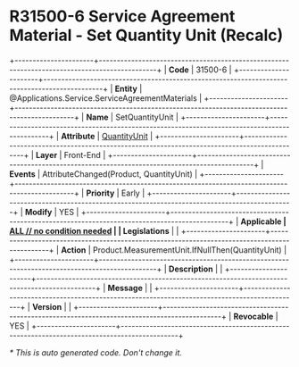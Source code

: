 ﻿---
erp.type: front-end-business-rule
erp.entity: Applications.Service.ServiceAgreementMaterials
---

# R31500-6 Service Agreement Material - Set Quantity Unit (Recalc)
+----------------------+----------------------------------------------------------------------------------------------+
| **Code**             | 31500-6                                                                                      |
+----------------------+----------------------------------------------------------------------------------------------+
| **Entity**           | @Applications.Service.ServiceAgreementMaterials                                              |
+----------------------+----------------------------------------------------------------------------------------------+
| **Name**             | SetQuantityUnit                                                                              |
+----------------------+----------------------------------------------------------------------------------------------+
| **Attribute**        | [QuantityUnit](../entities/Applications.Service.ServiceAgreementMaterials.md#quantityunit)   |
+----------------------+----------------------------------------------------------------------------------------------+
| **Layer**            | Front-End                                                                                    |
+----------------------+----------------------------------------------------------------------------------------------+
| **Events**           | AttributeChanged(Product, QuantityUnit)                                                      |
+----------------------+----------------------------------------------------------------------------------------------+
| **Priority**         | Early                                                                                        |
+----------------------+----------------------------------------------------------------------------------------------+
| **Modify**           | YES                                                                                          |
+----------------------+----------------------------------------------------------------------------------------------+
| **Applicable         | [ALL // no condition needed](xref:applicable-legislations)                                   |
| Legislations**       |                                                                                              |
+----------------------+----------------------------------------------------------------------------------------------+
| **Action**           | Product.MeasurementUnit.IfNullThen(QuantityUnit)                                             |
+----------------------+----------------------------------------------------------------------------------------------+
| **Description**      |                                                                                              |
+----------------------+----------------------------------------------------------------------------------------------+
| **Message**          |                                                                                              |
+----------------------+----------------------------------------------------------------------------------------------+
| **Version**          |                                                                                              |
+----------------------+----------------------------------------------------------------------------------------------+
| **Revocable**        | YES                                                                                          |
+----------------------+----------------------------------------------------------------------------------------------+

*\* This is auto generated code. Don't change it.*

